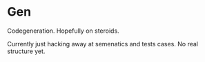 # Gen

Codegeneration. Hopefully on steroids.

Currently just hacking away at semenatics and tests cases. No real structure yet.
